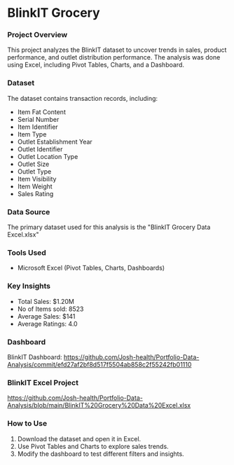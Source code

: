 # BlinkIT Grocery 

### Project Overview
This project analyzes the BlinkIT dataset to uncover trends in sales, product performance, and outlet distribution performance.
The analysis was done using Excel, including Pivot Tables, Charts, and a Dashboard.

### Dataset
The dataset contains transaction records, including:
- Item Fat Content	
- Serial Number	
- Item Identifier	
- Item Type	
- Outlet Establishment Year	
- Outlet Identifier	
- Outlet Location Type	
- Outlet Size
- Outlet Type	
- Item Visibility	
- Item Weight	
- Sales	Rating

### Data Source
The primary dataset used for this analysis is the "BlinkIT Grocery Data Excel.xlsx"

### Tools Used
- Microsoft Excel (Pivot Tables, Charts, Dashboards)

### Key Insights
- Total Sales: $1.20M
- No of Items sold: 8523
- Average Sales: $141
- Average Ratings: 4.0

### Dashboard
BlinkIT Dashboard: https://github.com/Josh-health/Portfolio-Data-Analysis/commit/efd27af2bf8d517f5504ab858c2f55242fb01110

### BlinkIT Excel Project
https://github.com/Josh-health/Portfolio-Data-Analysis/blob/main/BlinkIT%20Grocery%20Data%20Excel.xlsx

### How to Use
1. Download the dataset and open it in Excel.
2. Use Pivot Tables and Charts to explore sales trends.
3. Modify the dashboard to test different filters and insights.












